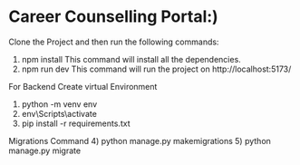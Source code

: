 # Career Counselling Portal:)

Clone the Project and then run the following commands:
1) npm install
    This command will install all the dependencies.
2) npm run dev
    This command will run the project on http://localhost:5173/

For Backend
Create virtual Environment
1) python -m venv env
2) env\Scripts\activate
3) pip install -r requirements.txt

   
Migrations Command
4) python manage.py makemigrations
5) python manage.py migrate
